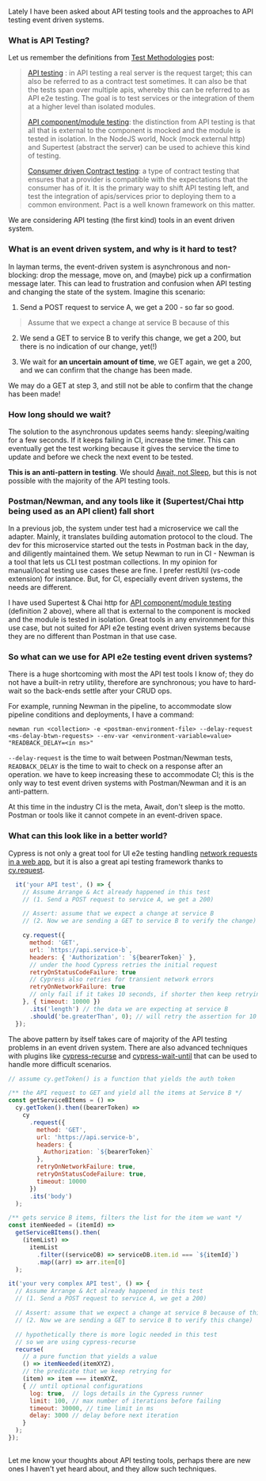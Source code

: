 Lately I have been asked about API testing tools and the approaches to API testing event driven systems.

### What is API Testing?

Let us remember the definitions from [Test Methodologies](https://dev.to/muratkeremozcan/mostly-incomplete-list-of-test-methodologies-52no) post:

> [API testing](https://en.wikipedia.org/wiki/API_testing) : in API testing a real server is the request target; this can also be referred to as a contract test sometimes. It can also be that the tests span over multiple apis, whereby this can be referred to as API e2e testing. The goal is to test services or the integration of them at a higher level than isolated modules.
>
>[API component/module testing](https://github.com/goldbergyoni/javascript-testing-best-practices#-%EF%B8%8F-17-test-many-input-combinations-using-property-based-testing): the distinction from API testing is that all that is external to the component is mocked and the module is tested in isolation. In the NodeJS world, Nock (mock external http) and Supertest (abstract the server) can be used to achieve this kind of testing.
>
>[Consumer driven Contract testing](https://docs.pact.io/): a type of contract testing that ensures that a provider is compatible with the expectations that the consumer has of it. It is the primary way to shift API testing left, and test the integration of apis/services prior to deploying them to a common environment. Pact is a well known framework on this matter.

We are considering API testing (the first kind) tools in an event driven system.

### What is an event driven system, and why is it hard to test?

In layman terms, the event-driven system is asynchronous and non-blocking: drop the message, move on, and (maybe) pick up a confirmation message later. This can lead to frustration and confusion when API testing and changing the state of the system. Imagine this scenario:

1. Send a POST request to service A, we get a 200 - so far so good.

  > Assume that we expect a change at service B because of this

2. We send a GET to service B to verify this change, we get a 200, but there is no indication of our change, yet(!)

3. We wait for **an uncertain amount of time**, we GET again, we get a 200, and we can confirm that the change has been made.

We may do a GET at step 3, and still not be able to confirm that the change has been made! 

### How long should we wait?

The solution to the asynchronous updates seems handy: sleeping/waiting for a few seconds. If it keeps failing in CI, increase the timer. This can eventually get the test working because it gives the service the time to update and before we check the next event to be tested.

**This is an anti-pattern in testing**. We should [Await, not Sleep](https://github.com/NoriSte/ui-testing-best-practices/blob/master/sections/generic-best-practices/await-dont-sleep.md), but this is not possible with the majority of the API testing tools.

### Postman/Newman, and any tools like it (Supertest/Chai http being used as an API client) fall short

In a previous job, the system under test had a microservice we call the adapter. Mainly, it translates building automation protocol to the cloud. The dev for this microservice started out the tests in Postman back in the day, and diligently maintained them. We setup Newman to run in CI - Newman is a tool that lets us CLI test postman collections. In my opinion
for manual/local testing use cases these are fine. I prefer restUtil (vs-code extension) for instance. But, for CI, especially event driven systems, the needs are different.

I have used Supertest & Chai http for [API component/module testing](https://github.com/goldbergyoni/javascript-testing-best-practices#-%EF%B8%8F-17-test-many-input-combinations-using-property-based-testing) (definition 2 above), where all that is external to the component is mocked and the module is tested in isolation. Great tools in any environment for this use case, but not suited for API e2e testing event driven systems because they are no different than Postman in that use case.

### So what can we use for API e2e testing event driven systems?

There is a huge shortcoming with most the API test tools I know of; they do not have a built-in retry utility, therefore are synchronous; you have to hard-wait so the back-ends settle after your CRUD ops.

For example, running Newman in the pipeline, to accommodate slow pipeline conditions and deployments, I have a command:

```shell
newman run <collection> -e <postman-environment-file> --delay-request <ms-delay-btwn-requests> --env-var <environment-variable=value> "READBACK_DELAY=<in ms>"
```

`--delay-request` is the time to wait between Postman/Newman tests, `READBACK_DELAY` is the time to wait to check on a response after an operation. we have to keep increasing these to accommodate CI; this is the only way to test event driven systems with Postman/Newman and it is an anti-pattern.

At this time in the industry CI is the meta, Await, don't sleep is the motto. Postman or tools like it cannot compete in an event-driven space.

### What can this look like in a better world?

Cypress is not only a great tool for UI e2e testing handling [network requests in a web app](https://docs.cypress.io/guides/guides/network-requests#Testing-Strategies), but it is also a great api testing framework thanks to [cy.request](https://docs.cypress.io/api/commands/request#Syntax).

```javascript
  it('your API test', () => {
    // Assume Arrange & Act already happened in this test
    // (1. Send a POST request to service A, we get a 200)

    // Assert: assume that we expect a change at service B
    // (2. Now we are sending a GET to service B to verify the change)

    cy.request({
      method: 'GET',
      url: `https://api.service-b`,
      headers: { 'Authorization': `${bearerToken}` },
      // under the hood Cypress retries the initial request
      retryOnStatusCodeFailure: true 
      // Cypress also retries for transient network errors
      retryOnNetworkFailure: true 
      // only fail if it takes 10 seconds, if shorter then keep retrying
    }, { timeout: 10000 }) 
      .its('length') // the data we are expecting at service B
      .should('be.greaterThan', 0); // will retry the assertion for 10 seconds
  });
```

The above pattern by itself takes care of majority of the API testing problems in an event driven system. There are also advanced techniques with plugins like [cypress-recurse](https://www.npmjs.com/package/cypress-recurse) and [cypress-wait-until](https://www.npmjs.com/package/cypress-wait-until) that can be used to handle more difficult scenarios.

```javascript
// assume cy.getToken() is a function that yields the auth token

/** the API request to GET and yield all the items at Service B */
const getServiceBItems = () =>
  cy.getToken().then((bearerToken) =>
    cy
      .request({
        method: 'GET',
        url: 'https://api.service-b',
        headers: {
          Authorization: `${bearerToken}`
        },
        retryOnNetworkFailure: true,
        retryOnStatusCodeFailure: true,
        timeout: 10000
      })
      .its('body')
  );

/** gets service B items, filters the list for the item we want */
const itemNeeded = (itemId) =>
  getServiceBItems().then(
    (itemList) =>
      itemList
        .filter((serviceDB) => serviceDB.item.id === `${itemId}`)
        .map((arr) => arr.item[0] 
  );

it('your very complex API test', () => {
  // Assume Arrange & Act already happened in this test
  // (1. Send a POST request to service A, we get a 200)

  // Assert: assume that we expect a change at service B because of this
  // (2. Now we are sending a GET to service B to verify this change)

  // hypothetically there is more logic needed in this test
  // so we are using cypress-recurse
  recurse( 
    // a pure function that yields a value
    () => itemNeeded(itemXYZ),
    // the predicate that we keep retrying for
    (item) => item === itemXYZ,  
    { // until optional configurations
      log: true,  // logs details in the Cypress runner
      limit: 100, // max number of iterations before failing
      timeout: 30000, // time limit in ms     
      delay: 3000 // delay before next iteration
    }
  );
});
 
```

Let me know your thoughts about API testing tools, perhaps there are new ones I haven't yet heard about, and they allow such techniques. 